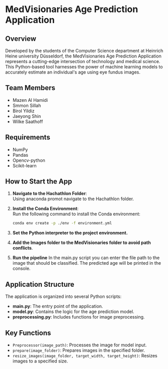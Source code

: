 # MedVisionaries Age Prediction Application 

## Overview

Developed by the students of the Computer Science department at Heinrich Heine university Düsseldorf, the MedVisionaries Age Prediction Application represents a cutting-edge intersection of technology and medical science. This Python-based tool harnesses the power of machine learning models to accurately estimate an individual's age using eye fundus images.
## Team Members

- Mazen Al Hamidi
- Smmon Sillah
- Birol Yildiz
- Jaeyong Shin
- Wilke Saathoff



## Requirements
- NumPy
- Pandas
- Opencv-python
- Scikit-learn

## How to Start the App

1. **Navigate to the Hachathlon Folder**:  
   Using anaconda promot navigate to the Hachathlon folder.

2. **Install the Conda Environment**:  
   Run the following command to install the Conda environment:
   ```bash
   conda env create -p ./env -f environment.yml
3. **Set the Python interpreter to the project environment.**
4. **Add the Images folder to the MedVisionaries folder to avoid path conflicts**.
5. **Run the pipeline**
In the main.py script you can enter the file path to the image that should be classified. The predicted age will be printed in the console. 
## Application Structure

The application is organized into several Python scripts:

- **main.py**: The entry point of the application.
- **model.py**: Contains the logic for the age prediction model.
- **preprocessing.py**: Includes functions for image preprocessing.



## Key Functions
- `Preprocessor(image_path)`: Processes the image for model input.
- `prepare(image_folder)`: Prepares images in the specified folder.
- `resize_images(image_folder, target_width, target_height)`: Resizes images to a specified size.

